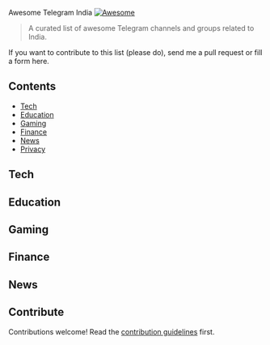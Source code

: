 Awesome Telegram India [![Awesome](https://awesome.re/badge.svg)](https://awesome.re)

> A curated list of awesome Telegram channels and groups related to India.

If you want to contribute to this list (please do), send me a pull request or fill a form here.

## Contents
- [Tech](#Tech)
- [Education](#Education)
- [Gaming](#Gaming)
- [Finance](#Finance)
- [News](#News)
- [Privacy](#privacy)


## Tech
## Education
## Gaming
## Finance
## News


## Contribute

Contributions welcome! Read the [contribution guidelines](contributing.md) first.
